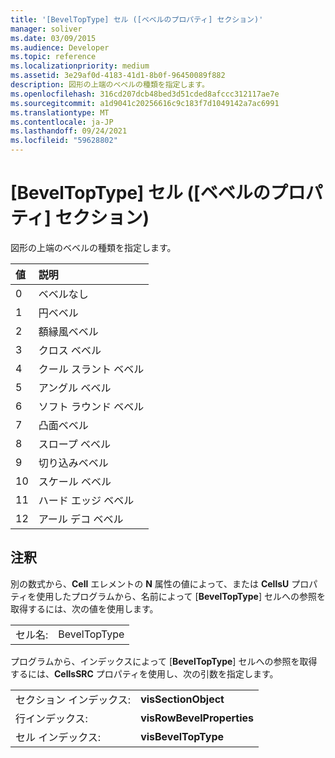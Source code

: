 ```yaml
---
title: '[BevelTopType] セル ([ベベルのプロパティ] セクション)'
manager: soliver
ms.date: 03/09/2015
ms.audience: Developer
ms.topic: reference
ms.localizationpriority: medium
ms.assetid: 3e29af0d-4183-41d1-8b0f-96450089f882
description: 図形の上端のベベルの種類を指定します。
ms.openlocfilehash: 316cd207dcb48bed3d51cded8afccc312117ae7e
ms.sourcegitcommit: a1d9041c20256616c9c183f7d1049142a7ac6991
ms.translationtype: MT
ms.contentlocale: ja-JP
ms.lasthandoff: 09/24/2021
ms.locfileid: "59628802"
---
```

# <a name="beveltoptype-cell-bevel-properties-section"></a>[BevelTopType] セル ([ベベルのプロパティ] セクション)

図形の上端のベベルの種類を指定します。 
  
|**値**|**説明**|
|:-----|:-----|
|0  <br/> |ベベルなし  <br/> |
|1  <br/> |円ベベル  <br/> |
|2  <br/> |額縁風ベベル  <br/> |
|3  <br/> |クロス ベベル  <br/> |
|4   <br/> |クール スラント ベベル  <br/> |
|5  <br/> |アングル ベベル  <br/> |
|6   <br/> |ソフト ラウンド ベベル  <br/> |
|7   <br/> |凸面ベベル  <br/> |
|8   <br/> |スロープ ベベル  <br/> |
|9   <br/> |切り込みベベル  <br/> |
|10  <br/> |スケール ベベル  <br/> |
|11  <br/> |ハード エッジ ベベル  <br/> |
|12   <br/> |アール デコ ベベル  <br/> |
   
## <a name="remarks"></a>注釈

別の数式から、**Cell** エレメントの **N** 属性の値によって、または **CellsU** プロパティを使用したプログラムから、名前によって [**BevelTopType**] セルへの参照を取得するには、次の値を使用します。 
  
|||
|:-----|:-----|
|セル名:  <br/> |BevelTopType  <br/> |
   
プログラムから、インデックスによって [**BevelTopType**] セルへの参照を取得するには、**CellsSRC** プロパティを使用し、次の引数を指定します。 
  
|||
|:-----|:-----|
|セクション インデックス:  <br/> |**visSectionObject** <br/> |
|行インデックス:  <br/> |**visRowBevelProperties** <br/> |
|セル インデックス:  <br/> |**visBevelTopType** <br/> |
   

